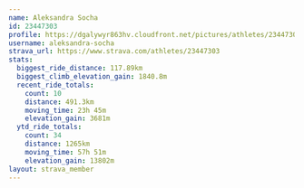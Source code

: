 ```yaml
---
name: Aleksandra Socha
id: 23447303
profile: https://dgalywyr863hv.cloudfront.net/pictures/athletes/23447303/14745546/4/large.jpg
username: aleksandra-socha
strava_url: https://www.strava.com/athletes/23447303
stats:
  biggest_ride_distance: 117.89km
  biggest_climb_elevation_gain: 1840.8m
  recent_ride_totals:
    count: 10
    distance: 491.3km
    moving_time: 23h 45m
    elevation_gain: 3681m
  ytd_ride_totals:
    count: 34
    distance: 1265km
    moving_time: 57h 51m
    elevation_gain: 13802m
layout: strava_member
--- 
```

